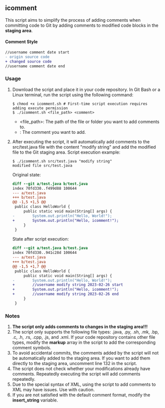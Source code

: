 ## icomment

This script aims to simplify the process of adding comments when committing code to Git by adding comments to modified code blocks in the **staging area**.

#### Comment Style

```diff
//username comment date start
- origin source code
+ changed source code
//username comment date end
```

### Usage

1. Download the script and place it in your code repository. In Git Bash or a Linux terminal, run the script using the following command:

   ```shell
   $ chmod +x icomment.sh # First-time script execution requires adding execute permission
   $ ./icomment.sh <file_path> <comment>
   ```

   - <file_path>: The path of the file or folder you want to add comments to.
   - <comment>: The comment you want to add.

2. After executing the script, it will automatically add comments to the src/test.java file with the content "modify string" and add the modified file to the Git staging area. Script execution example:

   ```shell
   $ ./icomment.sh src/test.java "modify string"
   modified file src/test.java
   ```

   Original state:

   ```diff
   diff --git a/test.java b/test.java
   index 70fd330..f499d88 100644
   --- a/test.java
   +++ b/test.java
   @@ -1,5 +1,5 @@
    public class HelloWorld {
        public static void main(String[] args) {
   -        System.out.println("Hello, World!");
   +        System.out.println("Hello, icomment!");
        }
    }
   ```

   State after script execution:

   ```diff
   diff --git a/test.java b/test.java
   index 70fd330..941c28d 100644
   --- a/test.java
   +++ b/test.java
   @@ -1,5 +1,7 @@
    public class HelloWorld {
        public static void main(String[] args) {
   -        System.out.println("Hello, World!");
   +        //username modify string 2023-02-26 start
   +        System.out.println("Hello, icomment!");
   +        //username modify string 2023-02-26 end
        }
    }
   ```

### Notes

1. **The script only adds comments to changes in the staging area!!!**
2. The script only supports the following file types: .java, .py, .sh, .mk, .bp, .c, .h, .rs, .cpp, .js, and .xml. If your code repository contains other file types, modify the **markup** array in the script to add the corresponding comment symbols.
3. To avoid accidental commits, the comments added by the script will not be automatically added to the staging area. If you want to add them directly to the staging area, uncomment line 132 in the script.
4. The script does not check whether your modifications already have comments. Repeatedly executing the script will add comments repeatedly.
5. Due to the special syntax of XML, using the script to add comments to XML may have issues. Use with caution.
6. If you are not satisfied with the default comment format, modify the **insert_string** variable.
